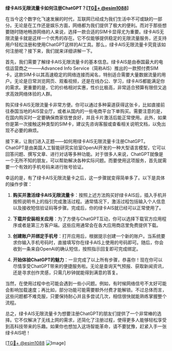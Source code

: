 **绿卡AIS无限流量卡如何注册ChatGPT？[[TG💪+ @esim1088](https://t.me/s/esim1088)]**

在当今这个数字化飞速发展的时代，互联网已经成为我们生活中不可或缺的一部分。无论是在工作还是娱乐方面，网络都为我们提供了极大的便利。而对于那些想要随时随地畅游网络的人来说，选择一款合适的SIM卡显得尤为重要。绿卡AIS无限流量卡就是这样一个优秀的存在。它不仅能够提供稳定的无限流量服务，还支持用户轻松注册和使用ChatGPT这样的AI工具。那么，绿卡AIS无限流量卡究竟该如何注册呢？接下来，我们就来详细讲解一下。

首先，我们需要了解绿卡AIS无限流量卡的基本信息。绿卡AIS是由泰国最大的电信运营商之一——Advanced Info Service（简称AIS）推出的一款预付费SIM卡。这款SIM卡以其高速稳定的网络连接而闻名，特别适合需要大量数据流量的用户。无论是日常浏览网页、观看视频，还是在线办公、学习，绿卡AIS都能满足你的需求。更重要的是，它的价格相对实惠，性价比极高，非常适合预算有限但又追求高效网络体验的人群。

购买绿卡AIS无限流量卡非常方便。你可以通过多种渠道获得这张卡，比如直接前往泰国当地的AIS营业厅，或者从国内的一些电商平台下单购买。需要注意的是，在国内购买时一定要确保商家信誉良好，并且卡片激活后能正常使用。此外，如果你是第一次接触这种类型的SIM卡，建议先咨询客服或查看相关说明文档，以免出现不必要的麻烦。

接下来，让我们进入正题——如何用绿卡AIS无限流量卡注册ChatGPT。ChatGPT是由美国人工智能研究实验室OpenAI开发的一种大型语言模型，它可以回答问题、撰写文章、进行对话等多种功能。对于很多人来说，ChatGPT就像是一个无所不知的朋友，可以帮助解决各种实际问题。而要使用这项服务，首先就需要一个有效的手机号码来进行账号验证。

幸运的是，有了绿卡AIS无限流量卡之后，这一步骤就变得简单多了。以下是具体的操作步骤：

1. **购买并激活绿卡AIS无限流量卡**：按照上述方法购买好绿卡AIS后，插入手机并按照说明书上的指引完成激活过程。通常情况下，激活过程包括输入个人信息以及接收短信验证码等步骤。完成后，你的绿卡AIS就已经可以正常使用了。

2. **下载并安装相关应用**：为了方便与ChatGPT互动，你可以选择下载官方应用程序或者是第三方客户端。这些应用通常会在各大应用商店里免费提供下载。

3. **创建账户并绑定手机号**：打开应用后，根据提示创建一个新的账户。当系统要求你输入手机号码时，直接填写你在绿卡AIS上使用的号码即可。随后，你会收到一条来自OpenAI的确认短信，按照指示回复即可完成绑定。

4. **开始体验ChatGPT的魅力**：一旦完成了以上所有步骤，恭喜你！现在你可以尽情享受ChatGPT带来的便捷服务啦。无论是查询天气预报、获取新闻资讯，还是寻求创作灵感，只需几秒钟就能得到满意的答复。

当然，在使用过程中也可能会遇到一些小问题。例如，有时候网络信号不太好可能会影响加载速度；再比如，部分功能可能需要额外付费才能解锁。不过总体而言，这些问题都不难克服，只要保持耐心并且多尝试几次，相信很快就能熟练掌握整个流程。

总之，绿卡AIS无限流量卡为想要注册ChatGPT的朋友们提供了一个非常棒的选择。它不仅解决了无线上网的需求，还简化了注册过程，使得更多人能够轻松享受到高科技带来的乐趣。如果你也想加入这场智能革命，请不要犹豫，赶紧入手一张绿卡AIS吧！

[[TG💪+ @esim1088](https://t.me/s/esim1088) ![Image](https://i.postimg.cc/4NQfJmqS/Snipaste-2025-05-13-00-14-12.png)]